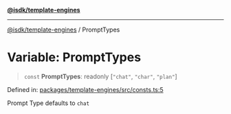 [**@isdk/template-engines**](../README.md)

***

[@isdk/template-engines](../globals.md) / PromptTypes

# Variable: PromptTypes

> `const` **PromptTypes**: readonly \[`"chat"`, `"char"`, `"plan"`\]

Defined in: [packages/template-engines/src/consts.ts:5](https://github.com/isdk/template-engines.js/blob/cb1445972f4290df93d1730f7569a7c44b07e85e/src/consts.ts#L5)

Prompt Type
defaults to `chat`
